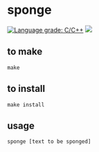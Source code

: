# sponge

<p align="left">
<a href="https://lgtm.com/projects/g/sushisharkjl/sponge/context:cpp"><img alt="Language grade: C/C++" src="https://img.shields.io/lgtm/grade/cpp/g/sushisharkjl/sponge.svg?logo=lgtm&logoWidth=18"/></a>
<a href="https://travis-ci.com/sushisharkjl/sponge"><img src="https://travis-ci.com/sushisharkjl/sponge.svg?branch=master"></a>
</p>

## to make
`make`

## to install
`make install`

## usage
`sponge [text to be sponged]`
